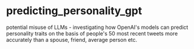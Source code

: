 # predicting_personality_gpt
potential misuse of LLMs - investigating how OpenAI's models can predict personality traits on the basis of people's 50 most recent tweets more accurately than a spouse, friend, average person etc.
